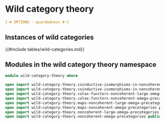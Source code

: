 # Wild category theory

```agda
{-# OPTIONS --guardedness #-}
```

## Instances of wild categories

{{#include tables/wild-categories.md}}

## Modules in the wild category theory namespace

```agda
module wild-category-theory where

open import wild-category-theory.coinductive-isomorphisms-in-noncoherent-large-omega-precategories public
open import wild-category-theory.coinductive-isomorphisms-in-noncoherent-omega-precategories public
open import wild-category-theory.colax-functors-noncoherent-large-omega-precategories public
open import wild-category-theory.colax-functors-noncoherent-omega-precategories public
open import wild-category-theory.maps-noncoherent-large-omega-precategories public
open import wild-category-theory.maps-noncoherent-omega-precategories public
open import wild-category-theory.noncoherent-large-omega-precategories public
open import wild-category-theory.noncoherent-omega-precategories public
```
